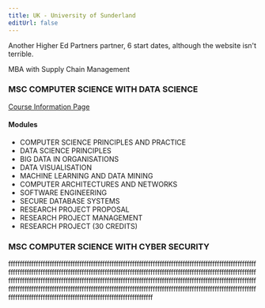 ```yaml
---
title: UK - University of Sunderland
editUrl: false
---
```


Another Higher Ed Partners partner, 6 start dates, although the website isn't terrible.

MBA with Supply Chain Management

### MSC COMPUTER SCIENCE WITH DATA SCIENCE

[Course Information Page](https://online.sunderland.ac.uk/online-course/msc-computer-science-with-data-science/?utm_source=google\&utm_medium=cpc\&utm_campaign=sunderland_uk_msc_computer_science_online_aip\&utm_content=msc_computer_science_data_science_prospecting\&utm_term=onlinedatasciencepostgraduate\&gad_source=1)

#### Modules

* COMPUTER SCIENCE PRINCIPLES AND PRACTICE
* DATA SCIENCE PRINCIPLES
* BIG DATA IN ORGANISATIONS
* DATA VISUALISATION
* MACHINE LEARNING AND DATA MINING
* COMPUTER ARCHITECTURES AND NETWORKS
* SOFTWARE ENGINEERING
* SECURE DATABASE SYSTEMS
* RESEARCH PROJECT PROPOSAL
* RESEARCH PROJECT MANAGEMENT
* RESEARCH PROJECT (30 CREDITS)

### MSC COMPUTER SCIENCE WITH CYBER SECURITY

fffffffffffffffffffffffffffffffffffffffffffffffffffffffffffffffffffffffffffffffffffffffffffffffffffffffffffffffffffffffffffffffffffffffffffffffffffffffffffffffffffffffffffffffffffffffffffffffffffffffffffffffffffffffffffffffffffffffffffffffffffffffffffffffffffffffffffffffffffffffffffffffffffffffffffffffffffffffffffffffffffffffffffffffffffffffffffffffffffffffffffffffffffffffffffffffffffffffffffffffffffffffffffffffffffffffffffffffffffffffffffffffffffffffffffffffffffffffffffffffffffffffffffffff
